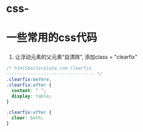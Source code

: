 # css-
一些常用的css代码
=======
###
1. 让浮动元素的父元素“自清除”, 添加class = "clearfix"
```css
/* html5boilerplate.com Clearfix
--------------------------------- */
.clearfix:before,
.clearfix:after {
  content: " ";
  display: table;
}

.clearfix:after {
  clear: both;
}
```
